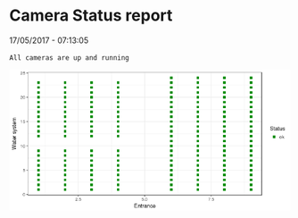 Camera Status report
================
17/05/2017 - 07:13:05

    All cameras are up and running

![](camreport_files/figure-markdown_github/unnamed-chunk-2-1.png)
